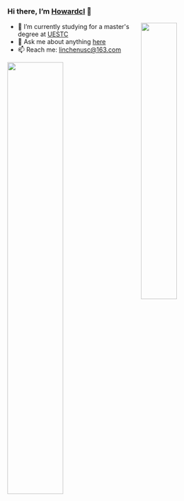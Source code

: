 ### Hi there, I’m [Howardcl](https://github.com/Howardcl/) 👋

<img align="right" width="40%" src="https://github.com/Howardcl/ImageURL/blob/main/hello-world.gif">

- 🔭 I’m currently studying for a master's degree at [UESTC](https://www.uestc.edu.cn/)
- 💬 Ask me about anything [here](https://github.com/Howardcl/Howardcl/issues)
- 📫 Reach me: linchenusc@163.com

<!-- <img align="left" width="40%" src="https://github-readme-stats.vercel.app/api/top-langs/?username=Howardcl&layout=compact">-->
<img align="left" width="50%" src="https://github-readme-stats.vercel.app/api?username=Howardcl&count_private=true&show_icons=true">

<!--
**Howardcl/Howardcl** is a ✨ _special_ ✨ repository because its `README.md` (this file) appears on your GitHub profile.

Here are some ideas to get you started:

- 🔭 I’m currently working on ...
- 🌱 I’m currently learning ...
- 👯 I’m looking to collaborate on ...
- 🤔 I’m looking for help with ...
- 💬 Ask me about motion planning...
- 📫 How to reach me: ...
- 😄 Pronouns: ...
- ⚡ Fun fact: ...
-->
